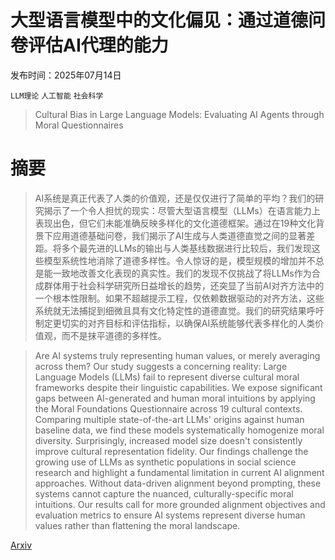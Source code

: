 # 大型语言模型中的文化偏见：通过道德问卷评估AI代理的能力

发布时间：2025年07月14日

`LLM理论` `人工智能` `社会科学`

> Cultural Bias in Large Language Models: Evaluating AI Agents through Moral Questionnaires

# 摘要

> AI系统是真正代表了人类的价值观，还是仅仅进行了简单的平均？我们的研究揭示了一个令人担忧的现实：尽管大型语言模型（LLMs）在语言能力上表现出色，但它们未能准确反映多样化的文化道德框架。通过在19种文化背景下应用道德基础问卷，我们揭示了AI生成与人类道德直觉之间的显著差距。将多个最先进的LLMs的输出与人类基线数据进行比较后，我们发现这些模型系统性地消除了道德多样性。令人惊讶的是，模型规模的增加并不总是能一致地改善文化表现的真实性。我们的发现不仅挑战了将LLMs作为合成群体用于社会科学研究所日益增长的趋势，还突显了当前AI对齐方法中的一个根本性限制。如果不超越提示工程，仅依赖数据驱动的对齐方法，这些系统就无法捕捉到细微且具有文化特定性的道德直觉。我们的研究结果呼吁制定更切实的对齐目标和评估指标，以确保AI系统能够代表多样化的人类价值观，而不是抹平道德的多样性。

> Are AI systems truly representing human values, or merely averaging across them? Our study suggests a concerning reality: Large Language Models (LLMs) fail to represent diverse cultural moral frameworks despite their linguistic capabilities. We expose significant gaps between AI-generated and human moral intuitions by applying the Moral Foundations Questionnaire across 19 cultural contexts. Comparing multiple state-of-the-art LLMs' origins against human baseline data, we find these models systematically homogenize moral diversity. Surprisingly, increased model size doesn't consistently improve cultural representation fidelity. Our findings challenge the growing use of LLMs as synthetic populations in social science research and highlight a fundamental limitation in current AI alignment approaches. Without data-driven alignment beyond prompting, these systems cannot capture the nuanced, culturally-specific moral intuitions. Our results call for more grounded alignment objectives and evaluation metrics to ensure AI systems represent diverse human values rather than flattening the moral landscape.

[Arxiv](https://arxiv.org/abs/2507.10073)
